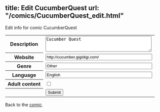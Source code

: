 title: Edit CucumberQuest
url: "/comics/CucumberQuest_edit.html"
---
Edit info for comic CucumberQuest

<form name="comic" action="http://gaepostmail.appspot.com/comic/" method="post">
<table class="comicinfo">
<tr>
<th>Description</th><td><textarea name="description" cols="40" rows="3">Cucumber Quest</textarea></td>
</tr>
<tr>
<th>Website</th><td><input type="text" name="url" value="http://cucumber.gigidigi.com/" size="40"/></td>
</tr>
<tr>
<th>Genre</th><td><input type="text" name="genre" value="Other" size="40"/></td>
</tr>
<tr>
<th>Language</th><td><input type="text" name="language" value="English" size="40"/></td>
</tr>
<tr>
<th>Adult content</th><td><input type="checkbox" name="adult" value="adult" /></td>
</tr>
<tr>
<th></th><td>
<input type="hidden" name="comic" value="CucumberQuest" />
<input type="submit" name="submit" value="Submit" />
</td>
</tr>
</table>
</form>

Back to the [comic](CucumberQuest.html).
